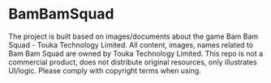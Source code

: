 # BamBamSquad
The project is built based on images/documents about the game Bam Bam Squad - Touka Technology Limited. All content, images, names related to Bam Bam Squad are owned by Touka Technology Limited. This repo is not a commercial product, does not distribute original resources, only illustrates UI/logic. Please comply with copyright terms when using.
